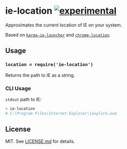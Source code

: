 # ie-location [![experimental](http://badges.github.io/stability-badges/dist/experimental.svg)](http://github.com/badges/stability-badges)

Approximates the current location of IE on your system.

Based on [`karma-ie-launcher`](https://github.com/karma-runner/karma-ie-launcher) and [`chrome-location`](https://github.com/hughsk/chrome-location).

## Usage

### `location = require('ie-location')`

Returns the path to IE as a string.

### CLI Usage

`stdout` path to IE:
```bash
> ie-location
# C:\Program Files\Internet Explorer\iexplore.exe
```

## License

MIT. See [LICENSE.md](http://github.com/davidtheclark/ie-location/blob/master/LICENSE.md) for details.
